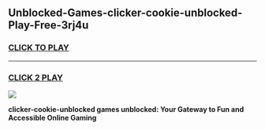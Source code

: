 
## Unblocked-Games-clicker-cookie-unblocked-Play-Free-3rj4u
<h3>
<a href="https://premium76.site?title=clicker-cookie-unblocked&ref=18A1">CLICK TO PLAY</a></h3>
<hr>

<h3>
<a href="https://premium76.site?title=clicker-cookie-unblocked&ref=18A1">CLICK 2 PLAY</a>
  
</h3>

<a href="https://premium76.site?title=clicker-cookie-unblocked&ref=18A1"><img src="https://clearcache.store/games.png"></a>


**clicker-cookie-unblocked games unblocked: Your Gateway to Fun and Accessible Online Gaming**
